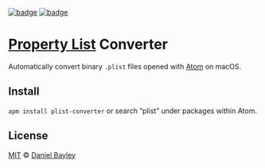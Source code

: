 [![badge][apm]][package]
[![badge][chat]][#slack]

[Property List] Converter
=========================
Automatically convert binary `.plist` files opened with [Atom] on macOS.

Install
-------
`apm install plist-converter` or search “plist” under packages within Atom.

License
-------
[MIT] © [Daniel Bayley]

[MIT]:            LICENSE.md
[Daniel Bayley]:  https://github.com/danielbayley
[atom]:           https://atom.io
[apm]:            https://img.shields.io/apm/v/plist-converter.svg?style=flat-square
[package]:        https://atom.io/packages/plist-converter
[chat]:           https://img.shields.io/badge/chat-atom.io%20slack-ff69b4.svg?style=flat-square
[#slack]:         https://atom-slack.herokuapp.com

[property list]:  https://en.wikipedia.org/wiki/Property_list
